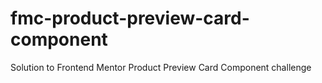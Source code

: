 # fmc-product-preview-card-component
Solution to Frontend Mentor Product Preview Card Component challenge
